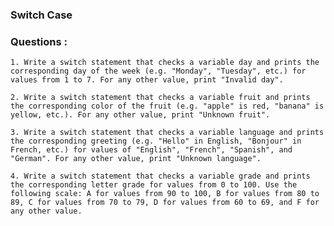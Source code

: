 ### Switch Case 
  
  ### Questions : 
  
    1. Write a switch statement that checks a variable day and prints the corresponding day of the week (e.g. "Monday", "Tuesday", etc.) for values from 1 to 7. For any other value, print "Invalid day".

    2. Write a switch statement that checks a variable fruit and prints the corresponding color of the fruit (e.g. "apple" is red, "banana" is yellow, etc.). For any other value, print "Unknown fruit".
 
    3. Write a switch statement that checks a variable language and prints the corresponding greeting (e.g. "Hello" in English, "Bonjour" in French, etc.) for values of "English", "French", "Spanish", and "German". For any other value, print "Unknown language".

    4. Write a switch statement that checks a variable grade and prints the corresponding letter grade for values from 0 to 100. Use the following scale: A for values from 90 to 100, B for values from 80 to 89, C for values from 70 to 79, D for values from 60 to 69, and F for any other value.
 

